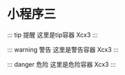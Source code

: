 # 小程序三
::: tip 提醒
这里是tip容器 Xcx3
:::

::: warning 警告
这里是警告容器 Xcx3
:::

::: danger 危险
这里是危险容器 Xcx3
:::